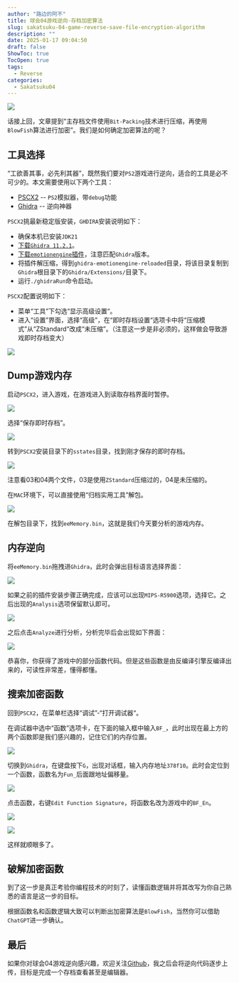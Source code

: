 ```yaml
---
author: "路边的阿不"
title: 球会04游戏逆向-存档加密算法
slug: sakatsuku-04-game-reverse-save-file-encryption-algorithm
description: ""
date: 2025-01-17 09:04:50
draft: false
ShowToc: true
TocOpen: true
tags:
  - Reverse
categories:
  - Sakatsuku04
---
```

![](imgs/posts/2025-01-14-sakatsuku-04-game-reverse-save-file-analysis/cover.jpg)

话接上回，文章提到“主存档文件使用`Bit-Packing`技术进行压缩，再使用`BlowFish`算法进行加密”。我们是如何确定加密算法的呢？

## 工具选择

“工欲善其事，必先利其器”，既然我们要对`PS2`游戏进行逆向，适合的工具是必不可少的。本文需要使用以下两个工具：

- [PSCX2](https://pcsx2.net/) -- `PS2`模拟器，带`debug`功能
- [Ghidra](https://ghidra-sre.org/) -- 逆向神器

`PSCX2`挑最新稳定版安装，`GHDIRA`安装说明如下：

- 确保本机已安装`JDK21`
- [下载`Ghidra 11.2.1`](https://github.com/NationalSecurityAgency/ghidra/releases)。
- [下载`emotionengine`插件](https://github.com/chaoticgd/ghidra-emotionengine-reloaded/releases)，注意匹配`Ghidra`版本。
- 将插件解压缩，得到`ghidra-emotionengine-reloaded`目录，将该目录复制到`Ghidra`根目录下的`Ghidra/Extensions/`目录下。
- 运行`./ghidraRun`命令启动。

`PSCX2`配置说明如下：

- 菜单“工具”下勾选“显示高级设置“。
- 进入“设置”界面，选择“高级”，在“即时存档设置“选项卡中将“压缩模式”从“ZStandard“改成“未压缩”。（注意这一步是非必须的，这样做会导致游戏即时存档变大）

![](imgs/posts/2025-01-17-sakatsuku-04-game-reverse-save-file-encryption-algorithm/1.jpg)

## Dump游戏内存

启动`PSCX2`，进入游戏，在游戏进入到读取存档界面时暂停。

![](imgs/posts/2025-01-17-sakatsuku-04-game-reverse-save-file-encryption-algorithm/2.jpg)

选择“保存即时存档”。

![](imgs/posts/2025-01-17-sakatsuku-04-game-reverse-save-file-encryption-algorithm/3.jpg)

转到`PSCX2`安装目录下的`sstates`目录，找到刚才保存的即时存档。

![](imgs/posts/2025-01-17-sakatsuku-04-game-reverse-save-file-encryption-algorithm/4.jpg)

注意看03和04两个文件，03是使用`ZStandard`压缩过的，04是未压缩的。

在`MAC`环境下，可以直接使用“归档实用工具”解包。

![](imgs/posts/2025-01-17-sakatsuku-04-game-reverse-save-file-encryption-algorithm/5.jpg)

在解包目录下，找到`eeMemory.bin`，这就是我们今天要分析的游戏内存。

## 内存逆向

将`eeMemory.bin`拖拽进`Ghidra`，此时会弹出目标语言选择界面：

![](imgs/posts/2025-01-17-sakatsuku-04-game-reverse-save-file-encryption-algorithm/6.jpg)

如果之前的插件安装步骤正确完成，应该可以出现`MIPS-R5900`选项，选择它。之后出现的`Analysis`选项保留默认即可。

![](imgs/posts/2025-01-17-sakatsuku-04-game-reverse-save-file-encryption-algorithm/7.jpg)

之后点击`Analyze`进行分析，分析完毕后会出现如下界面：

![](imgs/posts/2025-01-17-sakatsuku-04-game-reverse-save-file-encryption-algorithm/8.jpg)

恭喜你，你获得了游戏中的部分函数代码。但是这些函数是由反编译引擎反编译出来的，可读性非常差，懂得都懂。

## 搜索加密函数

回到`PSCX2`，在菜单栏选择“调试”-“打开调试器“。

在调试器中选中“函数”选项卡，在下面的输入框中输入`BF_`，此时出现在最上方的两个函数即是我们感兴趣的，记住它们的内存位置。

![](imgs/posts/2025-01-17-sakatsuku-04-game-reverse-save-file-encryption-algorithm/9.jpg)

切换到`Ghidra`，在键盘按下`G`，出现对话框，输入内存地址`378f10`。此时会定位到一个函数，函数名为`Fun_`后面跟地址偏移量。

![](imgs/posts/2025-01-17-sakatsuku-04-game-reverse-save-file-encryption-algorithm/10.jpg)

点击函数，右键`Edit Function Signature`，将函数名改为游戏中的`BF_En`。

![](imgs/posts/2025-01-17-sakatsuku-04-game-reverse-save-file-encryption-algorithm/11.jpg)

![](imgs/posts/2025-01-17-sakatsuku-04-game-reverse-save-file-encryption-algorithm/12.jpg)

这样就顺眼多了。

## 破解加密函数

到了这一步是真正考验你编程技术的时刻了，读懂函数逻辑并将其改写为你自己熟悉的语言是这一步的目标。

根据函数名和函数逻辑大致可以判断出加密算法是`BlowFish`，当然你可以借助`ChatGPT`进一步确认。

## 最后

如果你对球会04游戏逆向感兴趣，欢迎关注[Github](https://github.com/caol64/sakatsuku04)，我之后会将逆向代码逐步上传，目标是完成一个存档查看甚至是编辑器。